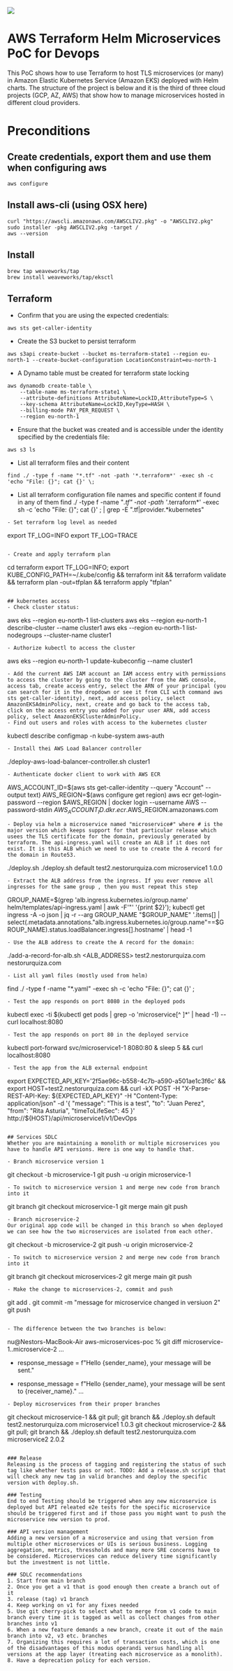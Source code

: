 [![](https://www.paypalobjects.com/en_US/i/btn/btn_donateCC_LG.gif)](https://www.paypal.com/donate/?hosted_button_id=58F9TDDRBND4L)

# AWS Terraform Helm Microservices PoC for Devops
This PoC shows how to use Terraform to host TLS microservices (or many) in Amazon Elastic Kubernetes Service (Amazon EKS) deployed with Helm charts. The structure of the project is below and it is the third of three cloud projects (GCP, AZ, AWS) that show how to manage microservices hosted in different cloud providers.

# Preconditions
## Create credentials, export them and use them when configuring aws 
```
aws configure
```
## Install aws-cli (using OSX here)
```
curl "https://awscli.amazonaws.com/AWSCLIV2.pkg" -o "AWSCLIV2.pkg"
sudo installer -pkg AWSCLIV2.pkg -target /
aws --version
```
## Install
```
brew tap weaveworks/tap
brew install weaveworks/tap/eksctl
```

## Terraform

- Confirm that you are using the expected credentials:
```
aws sts get-caller-identity
```
- Create the S3 bucket to persist terraform
```
aws s3api create-bucket --bucket ms-terraform-state1 --region eu-north-1 --create-bucket-configuration LocationConstraint=eu-north-1
```
- A Dynamo table must be created for terraform state locking
```
aws dynamodb create-table \
    --table-name ms-terraform-state1 \
    --attribute-definitions AttributeName=LockID,AttributeType=S \
    --key-schema AttributeName=LockID,KeyType=HASH \
    --billing-mode PAY_PER_REQUEST \
    --region eu-north-1
```
- Ensure that the bucket was created and is accessible under the identity specified by the credentials file:
```
aws s3 ls
```

- List all terraform files and their content
```
find ./ -type f -name "*.tf" -not -path '*.terraform*' -exec sh -c 'echo "File: {}"; cat {}' \;
```
- List all terraform configuration file names and specific content if found in any of them
find ./ -type f -name "*.tf" -not -path '*.terraform*' -exec sh -c 'echo "File: {}"; cat {}' \; | grep -E "\.tf|provider.*kubernetes"
```
- Set terraform log level as needed
```
export TF_LOG=INFO
export TF_LOG=TRACE
```

- Create and apply terraform plan
```
cd terraform
export TF_LOG=INFO; export KUBE_CONFIG_PATH=~/.kube/config && terraform init && terraform validate && terraform plan -out=tfplan && terraform apply "tfplan"
```

## kubernetes access
- Check cluster status:
```
aws eks --region eu-north-1 list-clusters
aws eks --region eu-north-1 describe-cluster --name cluster1
aws eks --region eu-north-1 list-nodegroups --cluster-name cluster1 
```
- Authorize kubectl to access the cluster 
```
aws eks --region eu-north-1 update-kubeconfig --name cluster1
```
- Add the current AWS IAM account an IAM access entry with permissions to access the cluster by going to the cluster from the AWS console, access tab, create access entry, select the ARN of your principal (you can search for it in the dropdown or see it from CLI with command aws sts get-caller-identity), next, add access policy, select AmazonEKSAdminPolicy, next, create and go back to the access tab, click on the access entry you added for your user ARN, add access policy, select AmazonEKSClusterAdminPolicy.
- Find out users and roles with access to the kubernetes cluster
```
kubectl describe configmap -n kube-system aws-auth 
``` 
- Install thei AWS Load Balancer controller
```
./deploy-aws-load-balancer-controller.sh cluster1
```
- Authenticate docker client to work with AWS ECR
```
AWS_ACCOUNT_ID=$(aws sts get-caller-identity --query "Account" --output text)
AWS_REGION=$(aws configure get region)
aws ecr get-login-password --region $AWS_REGION | docker login --username AWS --password-stdin $AWS_ACCOUNT_ID.dkr.ecr.$AWS_REGION.amazonaws.com
```
- Deploy via helm a microservice named "microservice#" where # is the major version which keeps support for that particular release which usees the TLS certificate for the domain, previously generated by terraform. The api-ingress.yaml will create an ALB if it does not exist. It is this ALB which we need to use to create the A record for the domain in Route53.
```
./deploy.sh ./deploy.sh default test2.nestorurquiza.com microservice1 1.0.0
```
- Extract the ALB address from the ingress. If you ever remove all ingresses for the same group , then you must repeat this step
```
GROUP_NAME=$(grep 'alb.ingress.kubernetes.io/group.name' helm/templates/api-ingress.yaml | awk -F'"' '{print $2}'); kubectl get ingress -A -o json | jq -r --arg GROUP_NAME "$GROUP_NAME" '.items[] | select(.metadata.annotations."alb.ingress.kubernetes.io/group.name"==$GROUP_NAME).status.loadBalancer.ingress[].hostname' | head -1
```
- Use the ALB address to create the A record for the domain:
```
./add-a-record-for-alb.sh <ALB_ADDRESS> test2.nestorurquiza.com nestorurquiza.com
```
- List all yaml files (mostly used from helm)
```
find ./ -type f -name "*.yaml" -exec sh -c 'echo "File: {}"; cat {}' \;
```
- Test the app responds on port 8080 in the deployed pods
```
kubectl exec -ti $(kubectl get pods | grep -o 'microservice[^ ]*' | head -1) -- curl localhost:8080
```
- Test the app responds on port 80 in the deployed service
```
kubectl port-forward svc/microservice1-1 8080:80 & sleep 5 && curl localhost:8080
```
- Test the app from the ALB external endpoint
```
export EXPECTED_API_KEY='2f5ae96c-b558-4c7b-a590-a501ae1c3f6c' && export HOST=test2.nestorurquiza.com && curl -kX POST -H "X-Parse-REST-API-Key: ${EXPECTED_API_KEY}" -H "Content-Type: application/json" -d '{ "message": "This is a test", "to": "Juan Perez", "from": "Rita Asturia", "timeToLifeSec": 45 }' http://${HOST}/api/microservice1/v1/DevOps
```
 
## Services SDLC
Whether you are maintaining a monolith or multiple microservices you have to handle API versions. Here is one way to handle that.

- Branch microservice version 1
```
git checkout -b microservice-1
git push -u origin microservice-1
```
- To switch to microservice version 1 and merge new code from branch into it
```
git branch
git checkout microservice-1
git merge main
git push
```
- Branch microservice-2
Our original app code will be changed in this branch so when deployed we can see how the two microservices are isolated from each other.
```
git checkout -b microservice-2
git push -u origin microservice-2
```
- To switch to microservice version 2 and merge new code from branch into it
```
git branch
git checkout microservices-2
git merge main
git push
```
- Make the change to microservices-2, commit and push
```
git add .
git commit -m "message for microservice changed in versiuon 2"
git push
```

- The difference between the two branches is below:
```
nu@Nestors-MacBook-Air aws-microservices-poc % git diff microservice-1..microservice-2
... 
-    response_message = f"Hello {sender_name}, your message will be sent."
+    response_message = f"Hello {sender_name}, your message will be sent to {receiver_name}."
...
```
- Deploy microservices from their proper branches
```
git checkout microservice-1 && git pull; git branch && ./deploy.sh default test2.nestorurquiza.com microservice1 1.0.3
git checkout microservice-2 && git pull; git branch && ./deploy.sh default test2.nestorurquiza.com microservice2 2.0.2
```

### Release
Releasing is the process of tagging and registering the status of such tag like whether tests pass or not. TODO: Add a release.sh script that will check any new tag in valid branches and deploy the specific version with deploy.sh.

### Testing
End to end Testing should be triggered when any new microservice is deployed but API releated e2e tests for the specific microservice should be triggered first and if those pass you might want to push the microservice new version to prod.

### API version management
Adding a new version of a microservice and using that version from multiple other microservices or UIs is serious business. Logging aggregation, metrics, thressholds and many more SRE concerns have to be considered. Microservices can reduce delivery time significantly but the investment is not little.

### SDLC recommendations
1. Start from main branch
2. Once you get a v1 that is good enough then create a branch out of it
3. release (tag) v1 branch
4. Keep working on v1 for any fixes needed
5. Use git cherry-pick to select what to merge from v1 code to main branch every time it is tagged as well as collect changes from other branches into v1
6. When a new feature demands a new branch, create it out of the main branch into v2, v3 etc. branches
7. Organizing this requires a lot of transaction costs, which is one of the disadvantages of this modus operandi versus handling all versions at the app layer (treating each microservice as a monolith).
8. Have a deprecation policy for each version.
